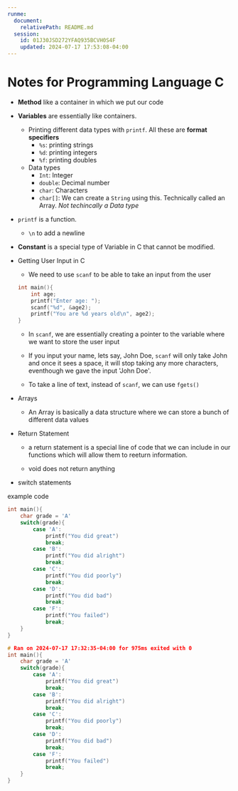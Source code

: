 ```yaml
---
runme:
  document:
    relativePath: README.md
  session:
    id: 01J30JSD272YFAQ935BCVH0S4F
    updated: 2024-07-17 17:53:08-04:00
---
```


# Notes for Programming Language C

- **Method** like a container in which we put our code

- **Variables** are essentially like containers.

    - Printing different data types with `printf`. All these are **format specifiers**
        - `%s`: printing strings
        - `%d`: printing integers
        - `%f`: printing doubles
    - Data types
        - `Int`: Integer
        - `double`: Decimal number
        - `char`: Characters
        - `char[]`: We can create a `String` using this. Technically called an Array. *Not techincally a Data type*

- `printf` is a function. 

    - `\n` to add a newline

- **Constant** is a special type of Variable in C that cannot be modified. 

- Getting User Input in C
    - We need to use `scanf` to be able to take an input from the user

    ```c
    int main(){
        int age;
        printf("Enter age: ");
        scanf("%d", &age2);
        printf("You are %d years old\n", age2);
    }
    ```
    - In `scanf`, we are essentially creating a pointer to the variable where we want to store the user input
    
    - If you input your name, lets say, John Doe, `scanf` will only take John and once it sees a space, it will stop taking any more characters, eventhough we gave the input 'John Doe'.

    - To take a line of text, instead of `scanf`, we can use `fgets()`

- Arrays
    - An Array is basically a data structure where we can store a bunch of different data values

- Return Statement
    - a return statement is a special line of code that we can include in our functions which will allow them to reeturn information.

    - void does not return anything

- switch statements

example code

```c {"id":"01J319MXZP5BKFR46GT2PS3HPC","vsls_cell_id":"14aef5bb-d657-4f12-8a6b-b1a2af2bceb7"}
int main(){
    char grade = 'A'
    switch(grade){
        case 'A': 
            printf("You did great")
            break;
        case 'B': 
            printf("You did alright")
            break;
        case 'C': 
            printf("You did poorly")
            break;
        case 'D': 
            printf("You did bad")
            break;
        case 'F': 
            printf("You failed")
            break;
    }
}

# Ran on 2024-07-17 17:32:35-04:00 for 975ms exited with 0
int main(){
    char grade = 'A'
    switch(grade){
        case 'A': 
            printf("You did great")
            break;
        case 'B': 
            printf("You did alright")
            break;
        case 'C': 
            printf("You did poorly")
            break;
        case 'D': 
            printf("You did bad")
            break;
        case 'F': 
            printf("You failed")
            break;
    }
}
```